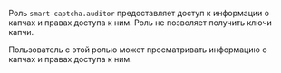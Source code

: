 Роль `smart-captcha.auditor` предоставляет доступ к информации о капчах и правах доступа к ним. Роль не позволяет получить ключи капчи.

Пользователь с этой ролью может просматривать информацию о капчах и правах доступа к ним.
